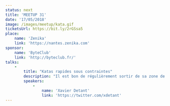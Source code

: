 ```yaml
---
status: next
title: 'MEETUP 31'
date: '17/05/2018'
image: /images/meetup/kata.gif
ticketsUrl: https://bit.ly/2rGSsa5
place:
    name: 'Zenika'
    link: 'https://nantes.zenika.com'
sponsor:
    name: 'ByteClub'
    link: 'http://byteclub.fr/'
talks:
    -
        title: "Katas rapides sous contraintes"
        description: "Il est bon de régulièrement sortir de sa zone de confort. Cela nous permet de découvrir de nouvelle manières de faire et d'élargir notre vision des choses. Sortir de sa zone de confort sera le thème de la soirée. Nous ferons plusieurs katas dans la soirée, mais ils auront tous des contraintes fortes (et différentes). C'est promis, vous ne serez pas à l'aise mais vous apprendrez beaucoup ! :D"
        speakers:
            -
                name: 'Xavier Detant'
                link: 'https://twitter.com/xdetant'
---
```

